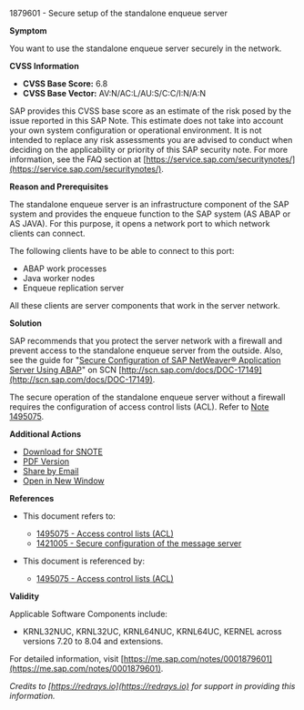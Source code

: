 1879601 - Secure setup of the standalone enqueue server

**Symptom**

You want to use the standalone enqueue server securely in the network.

**CVSS Information**

- **CVSS Base Score:** 6.8
- **CVSS Base Vector:** AV:N/AC:L/AU:S/C:C/I:N/A:N

SAP provides this CVSS base score as an estimate of the risk posed by the issue reported in this SAP Note. This estimate does not take into account your own system configuration or operational environment. It is not intended to replace any risk assessments you are advised to conduct when deciding on the applicability or priority of this SAP security note. For more information, see the FAQ section at [https://service.sap.com/securitynotes/](https://service.sap.com/securitynotes/).

**Reason and Prerequisites**

The standalone enqueue server is an infrastructure component of the SAP system and provides the enqueue function to the SAP system (AS ABAP or AS JAVA). For this purpose, it opens a network port to which network clients can connect.

The following clients have to be able to connect to this port:
- ABAP work processes
- Java worker nodes
- Enqueue replication server

All these clients are server components that work in the server network.

**Solution**

SAP recommends that you protect the server network with a firewall and prevent access to the standalone enqueue server from the outside. Also, see the guide for "[Secure Configuration of SAP NetWeaver® Application Server Using ABAP](https://me.sap.com/docs/DOC-17149)" on SCN [http://scn.sap.com/docs/DOC-17149](http://scn.sap.com/docs/DOC-17149).

The secure operation of the standalone enqueue server without a firewall requires the configuration of access control lists (ACL). Refer to [Note 1495075](https://me.sap.com/notes/1495075).

**Additional Actions**

- [Download for SNOTE](https://notesdownloads.sap.com/note/0040000017679082017)
- [PDF Version](https://userapps.support.sap.com/sap/support/sfm/notes/print/0001879601?language=en-US&token=D984723C1FF79A13F441DA19083F5CF4)
- [Share by Email](https://me.sap.com/notes/0001879601/S)
- [Open in New Window](https://me.sap.com/notes/0001879601/OpenNewWindow)

**References**

- This document refers to:
  - [1495075 - Access control lists (ACL)](https://me.sap.com/notes/1495075)
  - [1421005 - Secure configuration of the message server](https://me.sap.com/notes/1421005)

- This document is referenced by:
  - [1495075 - Access control lists (ACL)](https://me.sap.com/notes/1495075)

**Validity**

Applicable Software Components include:
- KRNL32NUC, KRNL32UC, KRNL64NUC, KRNL64UC, KERNEL across versions 7.20 to 8.04 and extensions.

For detailed information, visit [https://me.sap.com/notes/0001879601](https://me.sap.com/notes/0001879601).

*Credits to [https://redrays.io](https://redrays.io) for support in providing this information.*